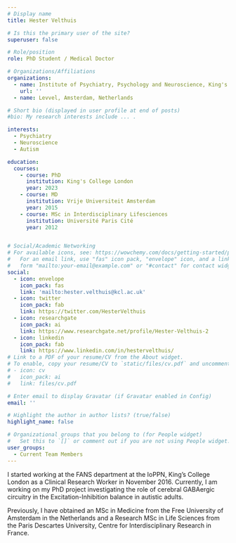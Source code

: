 ```yaml
---
# Display name
title: Hester Velthuis

# Is this the primary user of the site?
superuser: false

# Role/position
role: PhD Student / Medical Doctor

# Organizations/Affiliations
organizations:
  - name: Institute of Psychiatry, Psychology and Neuroscience, King's College London
    url: ''
  - name: Levvel, Amsterdam, Netherlands

# Short bio (displayed in user profile at end of posts)
#bio: My research interests include ... .

interests:
  - Psychiatry
  - Neuroscience
  - Autism

education:
  courses:
    - course: PhD
      institution: King's College London
      year: 2023
    - course: MD
      institution: Vrije Universiteit Amsterdam
      year: 2015
    - course: MSc in Interdisciplinary Lifesciences
      institution: Université Paris Cité
      year: 2012


# Social/Academic Networking
# For available icons, see: https://wowchemy.com/docs/getting-started/page-builder/#icons
#   For an email link, use "fas" icon pack, "envelope" icon, and a link in the
#   form "mailto:your-email@example.com" or "#contact" for contact widget.
social:
  - icon: envelope
    icon_pack: fas
    link: 'mailto:hester.velthuis@kcl.ac.uk'
  - icon: twitter
    icon_pack: fab
    link: https://twitter.com/HesterVelthuis
  - icon: researchgate
    icon_pack: ai
    link: https://www.researchgate.net/profile/Hester-Velthuis-2
  - icon: linkedin
    icon_pack: fab
    link: https://www.linkedin.com/in/hestervelthuis/
# Link to a PDF of your resume/CV from the About widget.
# To enable, copy your resume/CV to `static/files/cv.pdf` and uncomment the lines below.
# - icon: cv
#   icon_pack: ai
#   link: files/cv.pdf

# Enter email to display Gravatar (if Gravatar enabled in Config)
email: ''

# Highlight the author in author lists? (true/false)
highlight_name: false

# Organizational groups that you belong to (for People widget)
#   Set this to `[]` or comment out if you are not using People widget.
user_groups:
  - Current Team Members
---
```


I started working at the FANS department at the IoPPN, King’s College London as a Clinical Research Worker in November 2016. Currently, I am working on my PhD project investigating the role of cerebral GABAergic circuitry in the Excitation-Inhibition balance in autistic adults.  

Previously, I have obtained an MSc in Medicine from the Free University of Amsterdam in the Netherlands and a Research MSc in Life Sciences from the Paris Descartes University, Centre for Interdisciplinary Research in France.  
